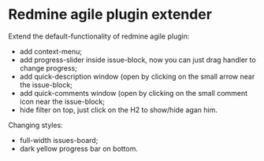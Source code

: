 Redmine agile plugin extender
======================

Extend the default-functionality of redmine agile plugin:
- add context-menu;
- add progress-slider inside issue-block, now you can just drag handler to change progress;
- add quick-description window (open by clicking on the small arrow near the issue-block;
- add quick-comments window (open by clicking on the small comment icon near the issue-block;
- hide filter on top, just click on the H2 to show/hide agan him.

Changing styles:
- full-width issues-board;
- dark yellow progress bar on bottom.
